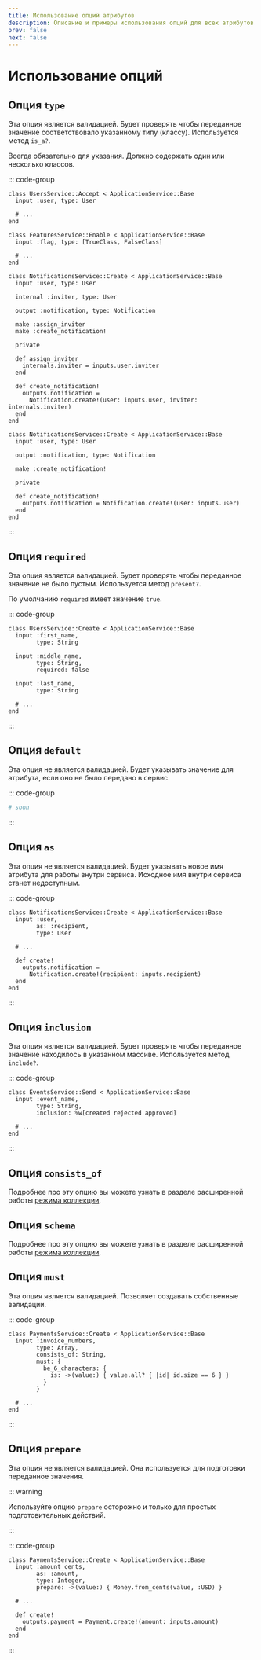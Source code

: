 ```yaml
---
title: Использование опций атрибутов
description: Описание и примеры использования опций для всех атрибутов сервиса
prev: false
next: false
---
```


# Использование опций

## Опция `type` <Badge type="tip" text="input" /> <Badge type="tip" text="internal" /> <Badge type="tip" text="output" />

Эта опция является валидацией.
Будет проверять чтобы переданное значение соответствовало указанному типу (классу).
Используется метод `is_a?`.

Всегда обязательно для указания. Должно содержать один или несколько классов.

::: code-group

```ruby{2,8} [input]
class UsersService::Accept < ApplicationService::Base
  input :user, type: User

  # ...
end

class FeaturesService::Enable < ApplicationService::Base
  input :flag, type: [TrueClass, FalseClass]

  # ...
end
```

```ruby{4,14,19} [internal]
class NotificationsService::Create < ApplicationService::Base
  input :user, type: User

  internal :inviter, type: User

  output :notification, type: Notification

  make :assign_inviter
  make :create_notification!

  private

  def assign_inviter
    internals.inviter = inputs.user.inviter
  end

  def create_notification!
    outputs.notification =
      Notification.create!(user: inputs.user, inviter: internals.inviter)
  end
end
```

```ruby{4,11} [output]
class NotificationsService::Create < ApplicationService::Base
  input :user, type: User

  output :notification, type: Notification

  make :create_notification!

  private

  def create_notification!
    outputs.notification = Notification.create!(user: inputs.user)
  end
end
```

:::

## Опция `required` <Badge type="tip" text="input" />

Эта опция является валидацией.
Будет проверять чтобы переданное значение не было пустым.
Используется метод `present?`.

По умолчанию `required` имеет значение `true`.

::: code-group

```ruby{7} [input]
class UsersService::Create < ApplicationService::Base
  input :first_name,
        type: String
  
  input :middle_name,
        type: String,
        required: false
  
  input :last_name,
        type: String

  # ...
end
```

:::

## Опция `default` <Badge type="tip" text="input" />

Эта опция не является валидацией.
Будет указывать значение для атрибута, если оно не было передано в сервис.

::: code-group

```ruby [input]
# soon
```

:::

## Опция `as` <Badge type="tip" text="input" />

Эта опция не является валидацией.
Будет указывать новое имя атрибута для работы внутри сервиса.
Исходное имя внутри сервиса станет недоступным.

::: code-group

```ruby{3,10} [input]
class NotificationsService::Create < ApplicationService::Base
  input :user,
        as: :recipient,
        type: User

  # ...

  def create!
    outputs.notification =
      Notification.create!(recipient: inputs.recipient)
  end
end
```

:::

## Опция `inclusion` <Badge type="tip" text="input" />

Эта опция является валидацией.
Будет проверять чтобы переданное значение находилось в указанном массиве.
Используется метод `include?`.

::: code-group

```ruby{4} [input]
class EventsService::Send < ApplicationService::Base
  input :event_name,
        type: String,
        inclusion: %w[created rejected approved]

  # ...
end
```

:::

## Опция `consists_of` <Badge type="tip" text="input" /> <Badge type="tip" text="internal" /> <Badge type="tip" text="output" />

Подробнее про эту опцию вы можете узнать в разделе расширенной работы [режима коллекции](../options/modes#опция-consists-of).

## Опция `schema` <Badge type="tip" text="input" /> <Badge type="tip" text="internal" /> <Badge type="tip" text="output" />

Подробнее про эту опцию вы можете узнать в разделе расширенной работы [режима коллекции](../options/modes#опция-schema).

## Опция `must` <Badge type="tip" text="input" />

Эта опция является валидацией.
Позволяет создавать собственные валидации.

::: code-group

```ruby{5-9} [input]
class PaymentsService::Create < ApplicationService::Base
  input :invoice_numbers,
        type: Array,
        consists_of: String,
        must: {
          be_6_characters: {
            is: ->(value:) { value.all? { |id| id.size == 6 } }
          }
        }

  # ...
end
```

:::

## Опция `prepare` <Badge type="tip" text="input" />

Эта опция не является валидацией.
Она используется для подготовки переданное значения.

::: warning

Используйте опцию `prepare` осторожно и только для простых подготовительных действий.

:::

::: code-group

```ruby{5,11} [input]
class PaymentsService::Create < ApplicationService::Base
  input :amount_cents,
        as: :amount,
        type: Integer,
        prepare: ->(value:) { Money.from_cents(value, :USD) }

  # ...

  def create!
    outputs.payment = Payment.create!(amount: inputs.amount)
  end
end
```

:::
